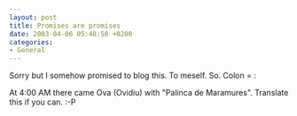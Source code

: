 ```yaml
---
layout: post
title: Promises are promises
date: 2003-04-06 05:48:50 +0200
categories:
- General
---
```

Sorry but I somehow promised to blog this. To meself. So. Colon = :

At 4:00 AM there came Ova (Ovidiu) with "Palinca de Maramures". Translate this if you can. :-P

